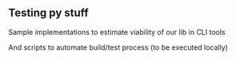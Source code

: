 ## Testing py stuff

Sample implementations to estimate viability of our lib in CLI tools

And scripts to automate build/test process (to be executed locally)